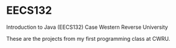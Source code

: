 # EECS132
Introduction to Java (EECS132)
Case Western Reverse University

These are the projects from my first programming class at CWRU.
